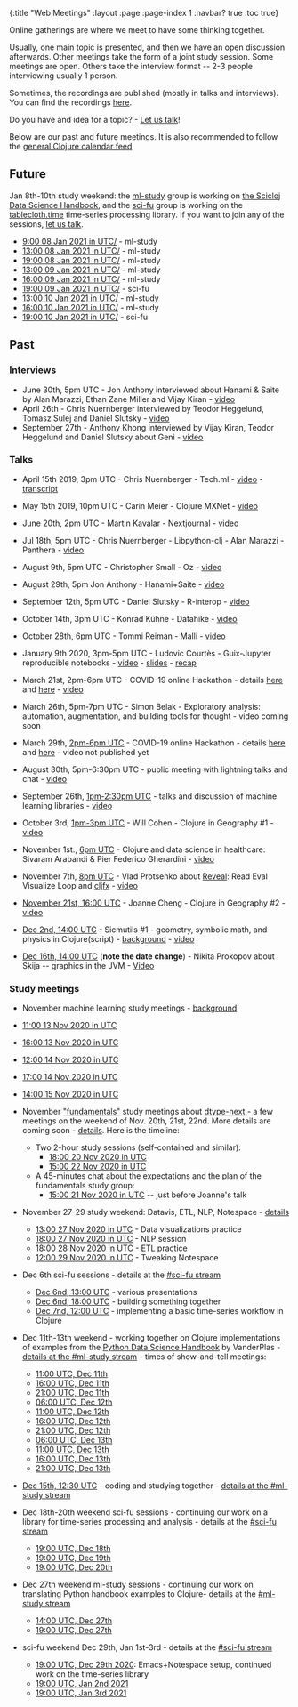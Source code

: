 {:title "Web Meetings"
 :layout :page
 :page-index 1
 :navbar? true
 :toc true}

Online gatherings are where we meet to have some thinking together.

Usually, one main topic is presented, and then we have an open discussion afterwards. Other meetings take the form of a joint study session.
Some meetings are open. Others take the interview format -- 2-3 people interviewing usually 1 person.

Sometimes, the recordings are published (mostly in talks and interviews). You can find the recordings [here](http://yt.vu/+scicloj).

Do you have and idea for a topic? - [Let us talk](../about/#where)!

Below are our past and future meetings. It is also recommended to follow the [general Clojure calendar feed](https://clojureverse.org/t/clojure-events-calendar-feed/).


## Future

Jan 8th-10th study weekend: the [ml-study](https://github.com/scicloj/scicloj-data-science-handbook) group is working on [the Scicloj Data Science Handbook](https://github.com/scicloj/scicloj-data-science-handbook), and the [sci-fu](https://clojurians.zulipchat.com/#narrow/stream/265544-sci-fu) group is working on the [tablecloth.time](https://github.com/scicloj/tablecloth.time) time-series processing library. If you want to join any of the sessions, [let us talk](../about/#where).

* [9:00 08 Jan 2021 in UTC/](https://time.is/900_08_Jan_2021_in_UTC/) - ml-study
* [13:00 08 Jan 2021 in UTC/](https://time.is/1300_08_Jan_2021_in_UTC/) - ml-study
* [19:00 08 Jan 2021 in UTC/](https://time.is/1900_08_Jan_2021_in_UTC/) - ml-study
* [13:00 09 Jan 2021 in UTC/](https://time.is/1300_09_Jan_2021_in_UTC/) - ml-study
* [16:00 09 Jan 2021 in UTC/](https://time.is/1600_09_Jan_2021_in_UTC/) - ml-study
* [19:00 09 Jan 2021 in UTC/](https://time.is/1900_09_Jan_2021_in_UTC/) - sci-fu
* [13:00 10 Jan 2021 in UTC/](https://time.is/1300_10_Jan_2021_in_UTC/) - ml-study
* [16:00 10 Jan 2021 in UTC/](https://time.is/1600_10_Jan_2021_in_UTC/) - ml-study
* [19:00 10 Jan 2021 in UTC/](https://time.is/1900_10_Jan_2021_in_UTC/) - sci-fu
 
## Past

### Interviews
- June 30th, 5pm UTC - Jon Anthony interviewed about Hanami & Saite by Alan Marazzi, Ethan Zane Miller and Vijay Kiran - [video](https://www.youtube.com/watch?v=ld5du3L-emM)
- April 26th - Chris Nuernberger interviewed by Teodor Heggelund, Tomasz Sulej and Daniel Slutsky - [video](https://www.youtube.com/watch?v=zYNlZXTV14E)
- September 27th - Anthony Khong interviewed by Vijay Kiran, Teodor Heggelund and Daniel Slutsky about Geni - [video](https://youtu.be/3R2FJQdtLf8)

### Talks

- April 15th 2019, 3pm UTC - Chris Nuernberger - Tech.ml - [video](https://www.youtube.com/watch?v=NyMABoUEj20&t=6m50s) - [transcript](https://github.com/joinr/sciclojminutes/blob/master/meeting.org)
- May 15th 2019, 10pm UTC - Carin Meier - Clojure MXNet - [video](https://www.youtube.com/watch?v=niCq-pvDyZc)
- June 20th, 2pm UTC - Martin Kavalar - Nextjournal - [video](https://www.youtube.com/watch?v=MI9tl-3kNS0)
- Jul 18th, 5pm UTC - Chris Nuernberger - Libpython-clj - Alan Marazzi - Panthera - [video](https://www.youtube.com/watch?v=ajDiGS73i2o)

- August 9th, 5pm UTC - Christopher Small - Oz - [video](https://youtu.be/CRLvHgQzhmI)
- August 29th, 5pm Jon Anthony - Hanami+Saite - [video](https://youtu.be/3Hx7kbub9YE)

- September 12th, 5pm UTC - Daniel Slutsky - R-interop - [video](https://www.youtube.com/watch?v=XoVX2Ezi_YM)

- October 14th, 3pm UTC - Konrad Kühne - Datahike - [video](https://youtu.be/Hjo4TEV81sQ)

- October 28th, 6pm UTC - Tommi Reiman - Malli - [video](https://youtu.be/YhP6tI22uQ4)

- January 9th 2020, 3pm-5pm UTC - Ludovic Courtès - Guix-Jupyter reproducible notebooks - [video](https://youtu.be/GFyv3qUXHpU) - [slides](https://github.com/scicloj/scicloj/blob/master/resources/slides/scicloj-guix-jupyter.pdf) - [recap](../../posts/2020-03-07-guix-jupyter/)

- March 21st, 2pm-6pm UTC - COVID-19 online Hackathon - details [here](../../posts/2020-03-17-covid-19-hackathon-planning/) and [here](../../posts/2020-03-18-covid-19-hackathons-announcement/) - [video](https://youtu.be/-441SPx8lTo)

- March 26th, 5pm-7pm UTC - Simon Belak - Exploratory analysis: automation, augmentation, and building tools for thought - video coming soon

- March 29th, [2pm-6pm UTC](https://time.is/1400_29_Mar_2020_in_UTC) - COVID-19 online Hackathon - details [here](../../posts/2020-03-17-covid-19-hackathon-planning/) and [here](../../posts/2020-03-18-covid-19-hackathons-announcement/) - video not published yet


- August 30th, 5pm-6:30pm UTC - public meeting with lightning talks and chat - [video](https://youtu.be/SXmJ6HdLJGA)

- September 26th, [1pm-2:30pm UTC](https://time.is/compare/1300_26_Sep_2020_in_UTC) - talks and discussion of machine learning libraries - [video](https://youtu.be/qsC7aNDRRrs)


- October 3rd, [1pm-3pm UTC](https://time.is/compare/1300_3_Oct_2020_in_UTC) - Will Cohen - Clojure in Geography #1 - [video](https://www.youtube.com/watch?v=d628Oggm-nU)

- November 1st., [6pm UTC](https://time.is/1800_1_Nov_2020_in_UTC/) - Clojure and data science in healthcare: Sivaram Arabandi & Pier Federico Gherardini - [video](https://youtu.be/dayMZjQcVaY)

- November 7th, [8pm UTC](https://time.is/2000_07_Nov_2020_in_UTC/) - Vlad Protsenko about [Reveal](https://vlaaad.github.io/reveal/): Read Eval Visualize Loop and [cljfx](https://github.com/cljfx/cljfx) - [video](https://youtu.be/hm7LoqvaYXk)

- [November 21st, 16:00 UTC](https://time.is/1600_21_Nov_2020_in_UTC/) - Joanne Cheng - Clojure in Geography #2 - [video](https://www.youtube.com/watch?v=PmTwN_sEsJo)

- [Dec 2nd, 14:00 UTC](https://time.is/1400_02_Dec_2020_in_UTC/) - Sicmutils #1 - geometry, symbolic math, and physics in Clojure(script) - [background](https://clojureverse.org/t/scicloj-meeting-sicmutils-1-geometry-symbolic-math-and-physics-in-clojure-script/6840) - [video](https://www.youtube.com/watch?v=GyUSh0AAloA)

- [Dec 16th, 14:00 UTC](https://time.is/1400_16_Dec_2020_in_UTC/) (**note the date change**) - Nikita Prokopov about Skija -- graphics in the JVM - [Video](https://www.youtube.com/watch?v=t1X-Oln1u24)

### Study meetings

- November machine learning study meetings - [background](../../posts/2020-10-29-nov-2020-ml-study-meetings/)
 - [11:00 13 Nov 2020 in UTC](https://time.is/1100_13_Nov_2020_in_UTC/)
 - [16:00 13 Nov 2020 in UTC](https://time.is/1600_13_Nov_2020_in_UTC/)
 - [12:00 14 Nov 2020 in UTC](https://time.is/1200_14_Nov_2020_in_UTC/)
 - [17:00 14 Nov 2020 in UTC](https://time.is/1700_14_Nov_2020_in_UTC/)
 - [14:00 15 Nov 2020 in UTC](https://time.is/1400_15_Nov_2020_in_UTC/)

- November ["fundamentals"](https://clojureverse.org/t/fundamentals-study-group) study meetings about [dtype-next](https://github.com/cnuernber/dtype-next) - a few meetings on the weekend of Nov. 20th, 21st, 22nd. More details are coming soon - [details](../../posts/2020-11-11-nov-2020-fundamentals-study-meetings/.). Here is the timeline:
  - Two 2-hour study sessions (self-contained and similar):
    - [18:00 20 Nov 2020 in UTC](https://time.is/1800_20_Nov_2020_in_UTC/)
    - [15:00 22 Nov 2020 in UTC](https://time.is/1500_22_Nov_2020_in_UTC/)
  - A 45-minutes chat about the expectations and the plan of the fundamentals study group:
    - [15:00 21 Nov 2020 in UTC](https://time.is/1500_21_Nov_2020_in_UTC/) -- just before Joanne's talk

- November 27-29 study weekend: Datavis, ETL, NLP, Notespace - [details](../../posts/2020-11-24-end-nov-2020-ds-study-meetings)
  - [13:00 27 Nov 2020 in UTC](https://time.is/1300_27_Nov_2020_in_UTC/) - Data visualizations practice
  - [18:00 27 Nov 2020 in UTC](https://time.is/1800_27_Nov_2020_in_UTC) - NLP session
  - [18:00 28 Nov 2020 in UTC](https://time.is/1800_28_Nov_2020_in_UTC/) - ETL practice
  - [12:00 29 Nov 2020 in UTC](https://time.is/1200_29_Nov_2020_in_UTC/) - Tweaking Notespace


- Dec 6th sci-fu sessions - details at the [#sci-fu stream](https://clojurians.zulipchat.com/#narrow/stream/265544-sci-fu)
  - [Dec 6nd, 13:00 UTC](https://time.is/1300_06_Dec_2020_in_UTC/) - various presentations
  - [Dec 6nd, 18:00 UTC](https://time.is/1800_06_Dec_2020_in_UTC/) - building something together
  - [Dec 7nd, 12:00 UTC](https://time.is/1200_07_Dec_2020_in_UTC/) - implementing a basic time-series workflow in Clojure

- Dec 11th-13th weekend - working together on Clojure implementations of examples from the [Python Data Science Handbook](https://jakevdp.github.io/PythonDataScienceHandbook/) by VanderPlas - [details at the #ml-study stream](https://clojurians.zulipchat.com/#narrow/stream/264992-ml-study/topic/planning.20ml-study.203/near/219282422) - times of show-and-tell meetings:
  - [11:00 UTC, Dec 11th](https://time.is/1100_11_Dec_2020_in_UTC/)
  - [16:00 UTC, Dec 11th](https://time.is/1600_11_Dec_2020_in_UTC/)
  - [21:00 UTC, Dec 11th](https://time.is/2100_11_Dec_2020_in_UTC/)
  - [06:00 UTC, Dec 12th](https://time.is/0600_12_Dec_2020_in_UTC/)
  - [11:00 UTC, Dec 12th](https://time.is/1100_12_Dec_2020_in_UTC/)
  - [16:00 UTC, Dec 12th](https://time.is/1600_12_Dec_2020_in_UTC/)
  - [21:00 UTC, Dec 12th](https://time.is/2100_12_Dec_2020_in_UTC/)
  - [06:00 UTC, Dec 13th](https://time.is/0600_13_Dec_2020_in_UTC/)
  - [11:00 UTC, Dec 13th](https://time.is/1100_13_Dec_2020_in_UTC/)
  - [16:00 UTC, Dec 13th](https://time.is/1600_13_Dec_2020_in_UTC/)
  - [21:00 UTC, Dec 13th](https://time.is/2100_13_Dec_2020_in_UTC/)

- [Dec 15th, 12:30 UTC](https://time.is/1230_15_Dec_2020_in_UTC/) - coding and studying together - [details at the #ml-study stream](https://clojurians.zulipchat.com/#narrow/stream/264992-ml-study/topic/session.203.2E12)

- Dec 18th-20th weekend sci-fu sessions - continuing our work on a library for time-series processing and analysis - details at the [#sci-fu stream](https://clojurians.zulipchat.com/#narrow/stream/265544-sci-fu)
  - [19:00 UTC, Dec 18th](https://time.is/1900_18_Dec_2020_in_UTC/)
  - [19:00 UTC, Dec 19th](https://time.is/1900_19_Dec_2020_in_UTC/)
  - [19:00 UTC, Dec 20th](https://time.is/1900_20_Dec_2020_in_UTC/)

- Dec 27th weekend ml-study sessions - continuing our work on translating Python handbook examples to Clojure- details at the [#ml-study stream](https://clojurians.zulipchat.com/#narrow/stream/264992-ml-study/topic/planning.20ml-study.204)
  - [14:00 UTC, Dec 27th](https://time.is/1400_27_Dec_2020_in_UTC/)
  - [19:00 UTC, Dec 27th](https://time.is/1900_27_Dec_2020_in_UTC/)

- sci-fu weekend Dec 29th, Jan 1st-3rd - details at the [#sci-fu stream](https://clojurians.zulipchat.com/#narrow/stream/265544-sci-fu/topic/planning.20sci-fu.204)
  - [19:00 UTC, Dec 29th 2020](https://time.is/1900_29_Dec_2020_in_UTC/): Emacs+Notespace setup, continued work on the time-series library
  - [19:00 UTC, Jan 2nd 2021](https://time.is/1900_02_Jan_2021_in_UTC/)
  - [19:00 UTC, Jan 3rd 2021](https://time.is/1900_03_Jan_2021_in_UTC/)
 
